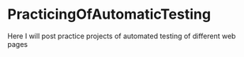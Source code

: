 # PracticingOfAutomaticTesting
Here I will post practice projects of automated testing of different web pages

